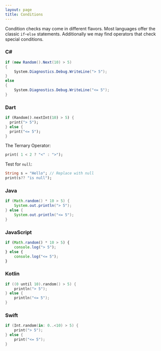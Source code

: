 ```yaml
---
layout: page
title: Conditions
---
```


Condition checks may come in different flavors. Most languages offer the classic `if`-`else` statements. Additionally we may find operators that check special conditions.

### C#

```csharp
if (new Random().Next(10) > 5)
{
    System.Diagnostics.Debug.WriteLine("> 5");
}
else
{
    System.Diagnostics.Debug.WriteLine("<= 5");
}
```

### Dart	

```dart
if (Random().nextInt(10) > 5) {
  print("> 5");
} else {
  print("<= 5");
}
```

The Ternary Operator:

```dart
print( 1 < 2 ? "<" : ">");
```

Test for `null`:

```dart
String s = "Hello"; // Replace with null
print(s?? "is null");
```

### Java

```java
if (Math.random() * 10 > 5) {
    System.out.println("> 5");
} else {
    System.out.println("<= 5");
}
```

### JavaScript

```javascript
if (Math.random() * 10 > 5) {
    console.log("> 5");
} else {
    console.log("<= 5");
}
```

### Kotlin

```kotlin
if ((0 until 10).random() > 5) {
    println("> 5");
} else {
    println("<= 5");
}
```

### Swift

```swift
if (Int.random(in: 0..<10) > 5) {
    print("> 5");
} else {
    print("<= 5");
}
```
